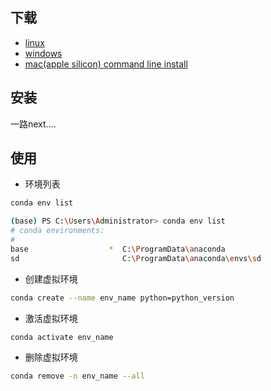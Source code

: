 

## 下载
- [linux](https://repo.anaconda.com/archive/Anaconda3-2024.06-1-Linux-x86_64.sh)
- [windows](https://repo.anaconda.com/archive/Anaconda3-2024.06-1-Windows-x86_64.exe)
- [mac(apple silicon) command line install](https://repo.anaconda.com/archive/Anaconda3-2024.06-1-MacOSX-arm64.sh)
## 安装
一路next....

## 使用
- 环境列表
```bash
conda env list
```
```bash
(base) PS C:\Users\Administrator> conda env list
# conda environments:
#
base                  *  C:\ProgramData\anaconda
sd                       C:\ProgramData\anaconda\envs\sd
```
- 创建虚拟环境
```bash
conda create --name env_name python=python_version
```
- 激活虚拟环境
```bash
conda activate env_name
```
- 删除虚拟环境
```bash
conda remove -n env_name --all
```